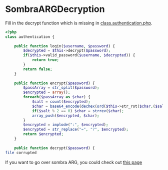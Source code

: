 # SombraARGDecryption
Fill in the decrypt function which is missing in [class.authentication.php](https://gist.github.com/anonymous/987beb6a5c817b53da820562854bdebe).
```php
<?php
class authentication {
    
    public function login($username, $password) {
        $decrypted = $this->decrypt($password);
        if($this->valid_password($username, $decrypted)) {
            return true;
        }
        return false;
    }
    
    public function encrypt($password) {
        $passArray = str_split($password);
        $encrypted = array();
        foreach($passArray as $char) {
            $salt = count($encrypted);
            $char = base64_encode(dechex(ord($this->str_rot($char,($salt+3)))*3));
            if($salt % 2 == 0) $char = strrev($char);
            array_push($encrypted, $char);
        }
        $encrypted = implode(":", $encrypted);
        $encrypted = str_replace("=", "?", $encrypted);
        return $encrypted;
    }
    
    public function decrypt($password) {
file corrupted
```
If you want to go over sombra ARG, you could check out [this page](https://wiki.gamedetectives.net/index.php?title=Sombra_ARG)